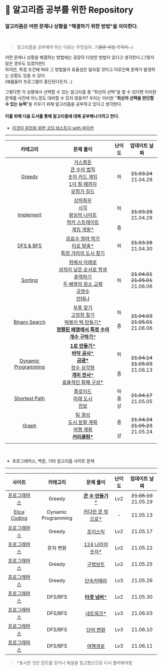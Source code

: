 # 📝 알고리즘 공부를 위한 Repository

### 알고리즘은 어떤 문제나 상황을 "**해결하기 위한 방법**"을 의미한다.

<br>

> 알고리즘을 공부해야 하는 이유는 무엇일까...?(~~물론 취업 목적이...~~)

어떤 문제나 상황을 해결하는 방법에는 굉장히 다양한 방법이 있다고 생각한다.(그렇지 않은 경우도 있겠지만!)<br>
하지만, 특정 조건에 따라 그 방법들의 효율성은 달라질 것이고 이로인해 문제가 발생하는 상황도 있을 수 있다.<br>(예를들어 프로그램이 중단된다든지...)<br>

그렇다면 각 상황에서 선택할 수 있는 알고리즘 중 "최선의 선택"을 할 수 있다면 이러한 문제를 사전에 어느정도 대비할 수 있지 않을까? 우리는 이러한 "**최선의 선택을 판단할 수 있는 능력**"을 키우기 위해 알고리즘을 공부하고 있다고 생각한다.

#### 이를 위해 다음 도서를 통해 알고리즘에 대해 공부해나가려고 한다.

- [이것이 취업을 위한 코딩 테스트다 with 파이썬](https://www.hanbit.co.kr/store/books/look.php?p_code=B8945183661)

---

|                             카테고리                              |                                                                                                                                                                                               문제 풀이                                                                                                                                                                                                |        난이도        |              업데이트 날짜               |
| :---------------------------------------------------------------: | :----------------------------------------------------------------------------------------------------------------------------------------------------------------------------------------------------------------------------------------------------------------------------------------------------------------------------------------------------------------------------------------------------: | :------------------: | :--------------------------------------: |
|                    [Greedy](Greedy/GREEDY.md)                     |                                                                         [거스름돈](Greedy/Beginner/change.py)<br>[큰 수의 법칙](Greedy/Beginner/rule_of_big_number.py)<br>[숫자 카드 게임](Greedy/Beginner/card_game.py)<br>[1이 될 때까지](Greedy/Beginner/until_1.py)<br>[모험가 길드](Greedy/Beginner/adventurer_guild.py)                                                                          |          하          |         ~~21.03.24~~<br>21.04.29         |
|                [Implement](Implement/IMPLEMENT.md)                |                                                                  [상하좌우](Implement/Beginner/up_down_left_right.py)<br>[시각](Implement/Beginner/time.py)<br>[왕실의 나이트](Implement/Beginner/knightOfPalace.py)<br>[럭키 스트레이트](Implement/Beginner/lucky_straight.py)<br>[게임 개발\*](Implement/Middle/gameDevelopment.py)                                                                  | <br>하<br><br><br>중 |         ~~21.03.28~~<br>21.04.29         |
|                  [DFS & BFS](DFS_BFS/DFS_BFS.md)                  |                                                                                                          [음료수 얼려 먹기](DFS_BFS/Beginner/iced_beverage.py)<br>[미로 탈출\*](DFS_BFS/Beginner/escape_maze.py)<br>[특정 거리의 도시 찾기](DFS_BFS/Beginner/find_city_on_specific_street.py)                                                                                                          |          하          |         ~~21.03.28~~<br>21.04.30         |
|                   [Sorting](Sorting/SORTING.md)                   |                                                   [위에서 아래로](Sorting/Beginner/top_to_bottom.py)<br>[성적이 낮은 순서로 학생 출력하기](Sorting/Beginner/in_order_of_lower_rank.py)<br>[두 배열의 원소 교체](Sorting/Beginner/swap_elements_of_two_array.py)<br>[국영수](Sorting/Beginner/KorEngMath.py)<br>[안테나](Sorting/Beginner/antenna.py)                                                   |          하          | ~~21.04.01~~<br>~~21.05.01~~<br>21.06.06 |
|          [Binary Search](Binary_Search/BINARY_SEARCH.md)          |                                                          [부품 찾기](Binary_Search/Beginner/search_parts.py)<br>[고정점 찾기](Binary_Search/Beginner/find_fixed_point.py)<br>[떡볶이 떡 만들기\*](Binary_Search/Middle/make_rice_cake.py)<br>[**정렬된 배열에서 특정 수의 개수 구하기**\*](Binary_Search/Middle/count_of_specific_number.py)                                                           | 하<br><br>중<br><br> | ~~21.04.03~~<br>~~21.05.01~~<br>21.06.06 |
| [Dynamic Programming](Dynamic_Programming/DYNAMIC_PROGRAMMING.md) | [**1로 만들기**\*](Dynamic_Programming/Beginner/make_1.py)<br>[**바닥 공사**\*](Dynamic_Programming/Beginner/floor_construction.py)<br>[**금광\***](Dynamic_Programming/Beginner/gold_mine.py)<br>[정수 삼각형](Dynamic_Programming/Beginner/int_triangle.py)<br>[**개미 전사**\*](Dynamic_Programming/Middle/ant_warrior.py)<br>[효율적인 화폐 구성\*](Dynamic_Programming/Middle/efficient_money.py) |   하<br><br><br>중   | ~~21.04.14~~<br>~~21.05.03~~<br>21.06.13 |
|          [Shortest Path](Shortest_Path/SHORTEST_PATH.md)          |                                                                                                                             [플로이드](Shortest_Path/Beginner/floyd.py)<br>[미래 도시](Shortest_Path/Middle/future_city.py)<br>[전보](Shortest_Path/Advanced/telegram.py)                                                                                                                              |    하<br>중<br>상    |         ~~21.04.17~~<br>21.05.05         |
|                      [Graph](Graph/GRAPH.md)                      |                                                                                                       [팀 결성](Graph/Middle/make_team.py)<br>[도시 분할 계획](Graph/Middle/city_division_plan.py)<br>[여행 계획](Graph/Middle/travel_plan.py)<br>[**커리큘럼\***](Graph/Advanced/curriculum.py)                                                                                                       |   <br>중<br><br>상   | ~~21.04.24~~<br>~~21.05.23~~<br>21.05.24 |
|                                                                   |

<br>

- 프로그래머스, 백준, 기타 알고리즘 사이트 문제

---

|                                          사이트                                           |      카테고리       |                             문제 풀이                             | 난이도 |      업데이트 날짜       |
| :---------------------------------------------------------------------------------------: | :-----------------: | :---------------------------------------------------------------: | :----: | :----------------------: |
| [프로그래머스](https://programmers.co.kr/learn/courses/30/lessons/42883?language=python3) |       Greedy        | [**큰 수 만들기**\*](Algorithm_Sites/Greedy/make_large_number.md) |  Lv2   | ~~21.05.10~~<br>21.05.19 |
|                [Elice Coding](https://blog.naver.com/elicer/221482570574)                 | Dynamic Programming |             [커다란 문 밖으로\*](etc/eating_cake.md)              |   -    |         21.05.13         |
| [프로그래머스](https://programmers.co.kr/learn/courses/30/lessons/42860?language=python3) |       Greedy        |          [조이스틱](Algorithm_Sites/Greedy/joystick.md)           |  Lv2   |         21.05.17         |
|         [프로그래머스](https://programmers.co.kr/learn/courses/30/lessons/12899)          |      문자 변환      |       [124 나라의 숫자\*](Algorithm_Sites/etc/124_world.md)       |  Lv2   |         21.05.22         |
|         [프로그래머스](https://programmers.co.kr/learn/courses/30/lessons/42885)          |       Greedy        |          [구명보트](Algorithm_Sites/Greedy/lifeboat.md)           |  Lv2   |         21.05.25         |
|         [프로그래머스](https://programmers.co.kr/learn/courses/30/lessons/42884)          |       Greedy        |    [단속카메라](Algorithm_Sites/Greedy/enforcement_camera.md)     |  Lv3   |         21.05.26         |
|         [프로그래머스](https://programmers.co.kr/learn/courses/30/lessons/43165)          |       DFS/BFS       |    [**타겟 넘버**\*](Algorithm_Sites/DFS_BFS/target_number.md)    |  Lv2   |         21.05.30         |
| [프로그래머스](https://programmers.co.kr/learn/courses/30/lessons/43162?language=python3) |       DFS/BFS       |         [네트워크\*](Algorithm_Sites/DFS_BFS/network.md)          |  Lv3   |         21.06.03         |
|         [프로그래머스](https://programmers.co.kr/learn/courses/30/lessons/43163)          |       DFS/BFS       |      [단어 변환](Algorithm_Sites/DFS_BFS/word_conversion.md)      |  Lv3   |         21.06.10         |
|         [프로그래머스](https://programmers.co.kr/learn/courses/30/lessons/43164)          |       DFS/BFS       |        [여행경로](Algorithm_Sites/DFS_BFS/travel_route.md)        |  Lv3   |         21.06.11         |

> \*표시한 것은 힌트를 얻거나 해설을 참고했으므로 다시 풀어봐야함
